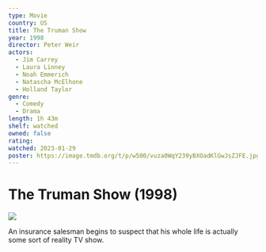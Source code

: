 ```yaml
---
type: Movie
country: US
title: The Truman Show
year: 1998
director: Peter Weir
actors:
  - Jim Carrey
  - Laura Linney
  - Noah Emmerich
  - Natascha McElhone
  - Holland Taylor
genre:
  - Comedy
  - Drama
length: 1h 43m
shelf: watched
owned: false
rating:
watched: 2023-01-29
poster: https://image.tmdb.org/t/p/w500/vuza0WqY239yBXOadKlGwJsZJFE.jpg
---
```


# The Truman Show (1998)

![](https://image.tmdb.org/t/p/w500/vuza0WqY239yBXOadKlGwJsZJFE.jpg)

An insurance salesman begins to suspect that his whole life is actually some sort of reality TV show.